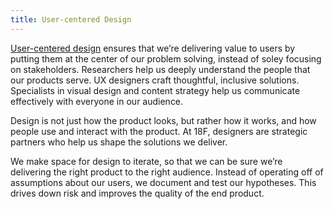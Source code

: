 ```yaml
---
title: User-centered Design
---
```

<a href="https://methods.18f.gov/" target="_blank">User-centered design</a> ensures that we’re delivering value to users by putting them at the center of our problem solving, instead of soley focusing on stakeholders. Researchers help us deeply understand the people that our products serve. UX designers craft thoughtful, inclusive solutions. Specialists in visual design and content strategy help us communicate effectively with everyone in our audience.

Design is not just how the product looks, but rather how it works, and how people use and interact with the product. At 18F, designers are strategic partners who help us shape the solutions we deliver. 

We make space for design to iterate, so that we can be sure we’re delivering the right product to the right audience. Instead of operating off of assumptions about our users, we document and test our hypotheses. This drives down risk and improves the quality of the end product. 
